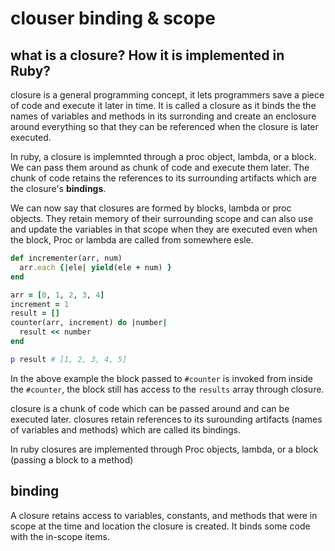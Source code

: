 # clouser binding & scope

## what is a closure? How it is implemented in Ruby?

closure is a general programming concept, it lets programmers save a piece of code and execute it later in time. It is called a closure as it binds the the names of variables and methods in its surronding and create an enclosure around everything so that they can be referenced when the closure is later executed.

In ruby, a closure is implemnted through a proc object, lambda, or a block. We can pass them around as chunk of code and execute them later. The chunk of code retains the references to its surrounding artifacts which are the closure's **bindings**.

We can now say that closures are formed by blocks, lambda or proc objects. They retain memory of their surrounding scope and can also use and update the variables in that scope when they are executed even when the block, Proc or lambda are called from somewhere esle.

```ruby
def incrementer(arr, num)
  arr.each {|ele| yield(ele + num) }
end

arr = [0, 1, 2, 3, 4]
increment = 1
result = []
counter(arr, increment) do |number|
  result << number
end

p result # [1, 2, 3, 4, 5]

```
In the above example the block passed to `#counter` is invoked from inside the `#counter`, the block still has access to the `results` array through closure.


closure is a chunk of code which can be passed around and can be executed later. closures retain references to its surounding artifacts (names of variables and methods) which are called its bindings. 

In ruby closures are implemented through Proc objects, lambda, or a block (passing a block to a method)


## binding

A closure retains access to variables, constants, and methods that were in scope at the time and location the closure is created. It binds some code with the in-scope items.